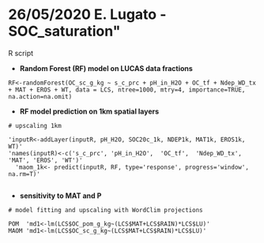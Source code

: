 # 26/05/2020 E. Lugato - SOC_saturation"

R script 
* **Random Forest (RF) model on LUCAS data fractions** 

`RF<-randomForest(OC_sc_g_kg ~ s_c_prc + pH_in_H2O + OC_tf + Ndep_WD_tx + MAT + EROS + WT, data = LCS, ntree=1000, mtry=4, importance=TRUE, na.action=na.omit)`



* **RF model prediction on 1km spatial layers**

```
# upscaling 1km

'inputR<-addLayer(inputR, pH_H2O, SOC20c_1k, NDEP1k, MAT1k, EROS1k, WT)'
'names(inputR)<-c('s_c_prc', 'pH_in_H2O',  'OC_tf',  'Ndep_WD_tx',  'MAT', 'EROS', 'WT')'
  'maom_1k<- predict(inputR, RF, type='response', progress='window', na.rm=T)'
  
```


* **sensitivity to MAT and P**
```
# model fitting and upscaling with WordClim projections

POM  'md1<-lm(LCS$OC_pom_g_kg~(LCS$MAT+LCS$RAIN)*LCS$LU)'
MAOM 'md1<-lm(LCS$OC_sc_g_kg~(LCS$MAT+LCS$RAIN)*LCS$LU)'

```
